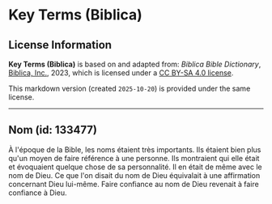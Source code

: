 # Key Terms (Biblica)

## License Information

**Key Terms (Biblica)** is based on and adapted from: _Biblica Bible Dictionary_, [Biblica, Inc.](https://www.biblica.com/), 2023, which is licensed under a [CC BY-SA 4.0 license](https://creativecommons.org/licenses/by-sa/4.0/legalcode.en).

This markdown version (created `2025-10-20`) is provided under the same license.



--------------------------------

## Nom (id: 133477)

À l'époque de la Bible, les noms étaient très importants. Ils étaient bien plus qu'un moyen de faire référence à une personne. Ils montraient qui elle était et évoquaient quelque chose de sa personnalité. Il en était de même avec le nom de Dieu. Ce que l'on disait du nom de Dieu équivalait à une affirmation concernant Dieu lui\-même. Faire confiance au nom de Dieu revenait à faire confiance à Dieu.


